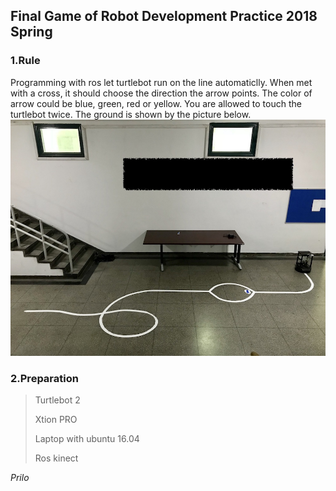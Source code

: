 ## Final Game of Robot Development Practice 2018 Spring
### 1.Rule
Programming with ros let turtlebot run on the line automaticlly. 
When met with a cross, it should choose the direction the arrow points. The color of arrow could be blue, green, red or yellow.
You are allowed to touch the turtlebot twice.
The ground is shown by the picture below.
![](pic/Environment.JPG)

### 2.Preparation
>Turtlebot 2
>
>Xtion PRO 
>
>Laptop with ubuntu 16.04
>
>Ros kinect



_Prilo_
